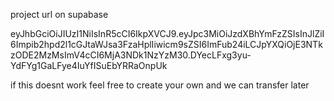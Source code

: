 project url on supabase

eyJhbGciOiJIUzI1NiIsInR5cCI6IkpXVCJ9.eyJpc3MiOiJzdXBhYmFzZSIsInJlZiI6Impib2hpd2l1cGJtaWJsa3FzaHplIiwicm9sZSI6ImFub24iLCJpYXQiOjE3NTkzODE2MzMsImV4cCI6MjA3NDk1NzYzM30.DYecLFxg3yu-YdFYg1GaLFye4IuYfISuEbYRRaOnpUk


if this doesnt work feel free to create your own and we can transfer later
